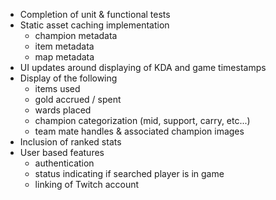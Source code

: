- Completion of unit & functional tests
- Static asset caching implementation
  - champion metadata
  - item metadata
  - map metadata
- UI updates around displaying of KDA and game timestamps
- Display of the following
  - items used
  - gold accrued / spent
  - wards placed
  - champion categorization (mid, support, carry, etc...)
  - team mate handles & associated champion images
- Inclusion of ranked stats
- User based features
  - authentication
  - status indicating if searched player is in game
  - linking of Twitch account

